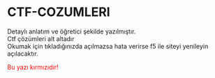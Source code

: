# CTF-COZUMLERI
Detaylı anlatım ve öğretici şekilde yazılmıştır. <br>
Ctf çözümleri alt altadır <br>
Okumak için tıkladığınızda açılmazsa hata verirse f5 ile siteyi yenileyin açılacaktır. <br>

<div style="color:#f00;">Bu yazı kırmızıdır!</div>

